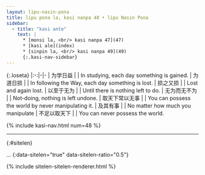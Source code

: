 ```yaml
---
layout: lipu-nasin-pona
title: lipu pona la, kasi nanpa 48 • lipu Nasin Pona
sidebar:
  - title: "kasi ante"
    text: |
      * [monsi la, <br/> kasi nanpa 47](47)
      * [kasi ale](index)
      * [sinpin la, <br/> kasi nanpa 49](49)
      {:.kasi-nav-sidebar}
---
```


{:.loseta}
|:-:|-|-
| 为学日益       |  | In studying, each day something is gained.
| 为道日损       |  | In following the Way, each day something is lost.
| 损之又损       |  | Lost and again lost.
| 以至于无为     |  | Until there is nothing left to do.
| 无为而无不为   |  | Not-doing, nothing is left undone.
| 取天下常以无事 |  | You can possess the world by never manipulating it.
| 及其有事       |  | No matter how much you manipulate
| 不足以取天下   |  | You can never possess the world.

{% include kasi-nav.html num=48 %}

-------
{:#sitelen}

...
{:data-sitelen="true" data-sitelen-ratio="0.5"}

{% include sitelen-sitelen-renderer.html %}

